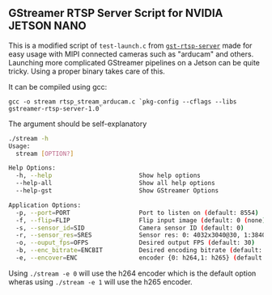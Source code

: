 ## GStreamer RTSP Server Script for NVIDIA JETSON NANO


This is a modified script of `test-launch.c` from [`gst-rtsp-server`](https://github.com/GStreamer/gst-rtsp-server) made for easy usage with MIPI connected cameras such as "arducam" and others. Launching more complicated GStreamer pipelines on a Jetson can be quite tricky. Using a proper binary takes care of this.


It can be compiled using gcc:
```
gcc -o stream rtsp_stream_arducam.c `pkg-config --cflags --libs gstreamer-rtsp-server-1.0`
```


The argument should be self-explanatory

```sh
./stream -h
Usage:
  stream [OPTION?]

Help Options:
  -h, --help                        Show help options
  --help-all                        Show all help options
  --help-gst                        Show GStreamer Options

Application Options:
  -p, --port=PORT                   Port to listen on (default: 8554)
  -f, --flip=FLIP                   Flip input image (default: 0 (none)); 0:none,1:90ccw,2:180,3:90cw,4:horizontal flip,6: vertial flip
  -s, --sensor_id=SID               Camera sensor ID (default: 0)
  -r, --sensor_res=SRES             Sensor res: 0: 4032x3040@30, 1:3840x2160@30, 2:1920x1080@60
  -o, --ouput_fps=OFPS              Desired output FPS (default: 30)
  -b, --enc_bitrate=ENCBIT          Desired encoding bitrate (default: 10000000)
  -e, --encover=ENC                 encoder {0: h264,1: h265} (default: 0)
```


Using `./stream -e 0` will use the h264 encoder which is the default option wheras using `./stream -e 1` will use the h265 encoder.




